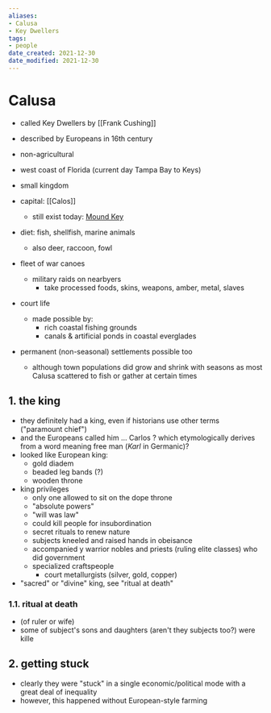 ```yaml
---
aliases: 
- Calusa
- Key Dwellers
tags: 
- people
date_created: 2021-12-30
date_modified: 2021-12-30
---
```


# Calusa
- called Key Dwellers by [[Frank Cushing]]

- described by Europeans in 16th century
- non-agricultural
- west coast of Florida (current day Tampa Bay to Keys)
- small kingdom
- capital: [[Calos]]
	- still exist today: [Mound Key](mound_key.md)
- diet: fish, shellfish, marine animals
	- also deer, raccoon, fowl
- fleet of war canoes
	- military raids on nearbyers
		- take processed foods, skins, weapons, amber, metal, slaves
- court life 
	- made possible by:
		- rich coastal fishing grounds
		- canals & artificial ponds in coastal everglades
- permanent (non-seasonal) settlements possible too
	- although town populations did grow and shrink with seasons as most Calusa scattered to fish or gather at certain times

## 1. the king
- they definitely had a king, even if historians use other terms ("paramount chief")
- and the Europeans called him ... Carlos ? which etymologically derives from a word meaning free man (*Karl* in Germanic)?
- looked like European king:
	- gold diadem
	- beaded leg bands (?)
	- wooden throne
- king privileges
	- only one allowed to sit on the dope throne
	- "absolute powers"
	- "will was law"
	- could kill people for insubordination
	- secret rituals to renew nature
	- subjects kneeled and raised hands in obeisance
	- accompanied y warrior nobles and priests (ruling elite classes) who did government
	- specialized craftspeople
		- court metallurgists (silver, gold, copper)
- "sacred" or "divine" king, see "ritual at death"

### 1.1. ritual at death
- (of ruler or wife)
- some of subject's sons and daughters (aren't they subjects too?) were kille

## 2. getting stuck
- clearly they were "stuck" in a single economic/political mode with a great deal of inequality
- however, this happened without European-style farming